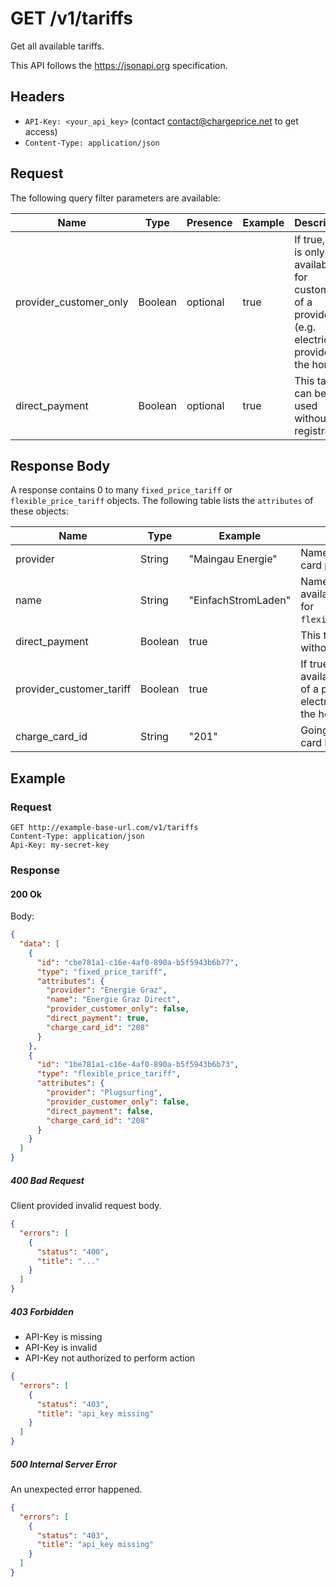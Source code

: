 # GET /v1/tariffs

Get all available tariffs.

This API follows the https://jsonapi.org specification.

## Headers

* `API-Key: <your_api_key>` (contact contact@chargeprice.net to get access)
* `Content-Type: application/json`

## Request

The following query filter parameters are available: 

| **Name**               | **Type** | **Presence** | **Example** | **Description**                                                                                         |
| ---------------------- | -------- | ------------ | ----------- | ------------------------------------------------------------------------------------------------------- |
| provider_customer_only | Boolean  | optional     | true        | If true, tariff is only available for customers of a provider (e.g. electricity provider for the home). |
| direct_payment         | Boolean  | optional     | true        | This tariff can be used without registration                                                            |

## Response Body

A response contains 0 to many `fixed_price_tariff` or `flexible_price_tariff` objects.
The following table lists the `attributes` of these objects:

| **Name**                 | **Type** | **Example**         | **Description**                                                                                         |
| ------------------------ | -------- | ------------------- | ------------------------------------------------------------------------------------------------------- |
| provider                 | String   | "Maingau Energie"   | Name of the charge card provider                                                                        |
| name                     | String   | "EinfachStromLaden" | Name of the tariff, if available (not available for `flexible_price_tariff`)                            |
| direct_payment           | Boolean  | true                | This tariff can be used without registration                                                            |
| provider_customer_tariff | Boolean  | true                | If true, tariff is only available for customers of a provider (e.g. electricity provider for the home). |
| charge_card_id           | String   | "201"               | GoingElectric charge card ID                                                                            |

## Example

### Request

```http
GET http://example-base-url.com/v1/tariffs
Content-Type: application/json
Api-Key: my-secret-key
```

### Response

#### 200 Ok

Body:
```json
{
  "data": [
    {
      "id": "cbe781a1-c16e-4af0-890a-b5f5943b6b77",
      "type": "fixed_price_tariff",
      "attributes": {
        "provider": "Energie Graz",
        "name": "Energie Graz Direct",
        "provider_customer_only": false,
        "direct_payment": true,
        "charge_card_id": "208"
      }
    },
    {
      "id": "1be781a1-c16e-4af0-890a-b5f5943b6b73",
      "type": "flexible_price_tariff",
      "attributes": {
        "provider": "Plugsurfing",
        "provider_customer_only": false,
        "direct_payment": false,
        "charge_card_id": "208"
      }
    }
  ]
}


```

##### 400 Bad Request

Client provided invalid request body.

```json
{
  "errors": [
    {
      "status": "400",
      "title": "..."
    }
  ]
}
```

##### 403 Forbidden

* API-Key is missing
* API-Key is invalid
* API-Key not authorized to perform action

```json
{
  "errors": [
    {
      "status": "403",
      "title": "api_key missing"
    }
  ]
}
```

##### 500 Internal Server Error

An unexpected error happened.

```json
{
  "errors": [
    {
      "status": "403",
      "title": "api_key missing"
    }
  ]
}
```

